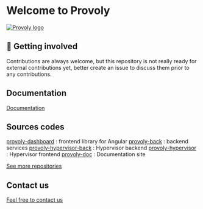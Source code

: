 # Welcome to Provoly 

[![Provoly logo](https://www.provoly.com/images/provoly_logo.svg)](https://provoly.com)

## 👋 Getting involved

Contributions are always welcome, but this repository is not really ready for external contributions yet, better create an issue to discuss them prior to any contributions.


##  Documentation 

[Documentation](https://documentation.provoly.com)


## Sources codes

[provoly-dashboard](https://github.com/Provoly/provoly-dashboard) : frontend library for Angular
[provoly-back](https://github.com/Provoly/provoly-back) : backend services
[provoly-hypervisor-back](https://github.com/Provoly/provoly-hypervisor-back) : Hypervisor backend
[provoly-hypervisor](https://github.com/Provoly/provoly-hypervisor) : Hypervisor frontend
[provoly-doc](https://github.com/Provoly/provoly-doc) : Documentation site

[See more repositories](https://github.com/orgs/Provoly/repositories)


## Contact us

[Feel free to contact us](mailto:contact@provoly.com) 
